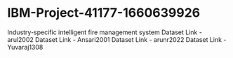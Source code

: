 # IBM-Project-41177-1660639926
Industry-specific intelligent fire management system
Dataset Link - arul2002
Dataset Link - Ansari2001
Dataset Link - arunr2022
Dataset Link - Yuvaraj1308

